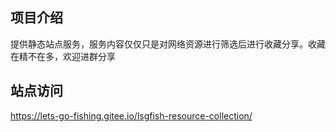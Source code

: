 ## 项目介绍
提供静态站点服务，服务内容仅仅只是对网络资源进行筛选后进行收藏分享。收藏在精不在多，欢迎进群分享

## 站点访问
https://lets-go-fishing.gitee.io/lsgfish-resource-collection/
